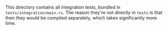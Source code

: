 This directory contains all integration tests, bundled in
`tests/integration/main.rs`. The reason they're not directly in `tests` is that
then they would be compiled separately, which takes significantly more time.
